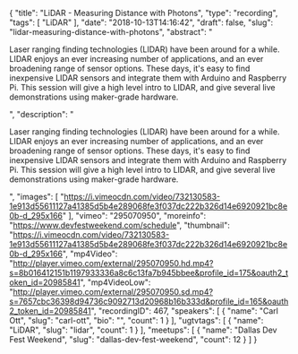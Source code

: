 {
  "title": "LiDAR - Measuring Distance with Photons",
  "type": "recording",
  "tags": [
    "LiDAR"
  ],
  "date": "2018-10-13T14:16:42",
  "draft": false,
  "slug": "lidar-measuring-distance-with-photons",
  "abstract": "<p>Laser ranging finding technologies (LIDAR) have been around for a while. LIDAR enjoys an ever increasing number of applications, and an ever broadening range of sensor options. These days, it's easy to find inexpensive LIDAR sensors and integrate them with Arduino and Raspberry Pi. This session will give a high level intro to LIDAR, and give several live demonstrations using maker-grade hardware.</p>",
  "description": "<p>Laser ranging finding technologies (LIDAR) have been around for a while. LIDAR enjoys an ever increasing number of applications, and an ever broadening range of sensor options. These days, it's easy to find inexpensive LIDAR sensors and integrate them with Arduino and Raspberry Pi. This session will give a high level intro to LIDAR, and give several live demonstrations using maker-grade hardware.</p>",
  "images": [
    "https://i.vimeocdn.com/video/732130583-1e913d55611127a41385d5b4e289068fe3f037dc222b326d14e6920921bc8e0b-d_295x166"
  ],
  "vimeo": "295070950",
  "moreinfo": "https://www.devfestweekend.com/schedule",
  "thumbnail": "https://i.vimeocdn.com/video/732130583-1e913d55611127a41385d5b4e289068fe3f037dc222b326d14e6920921bc8e0b-d_295x166",
  "mp4Video": "http://player.vimeo.com/external/295070950.hd.mp4?s=8b016412151b1197933336a8c6c13fa7b945bbee&profile_id=175&oauth2_token_id=20985841",
  "mp4VideoLow": "http://player.vimeo.com/external/295070950.sd.mp4?s=7657cbc36398d94736c9092713d20968b16b333d&profile_id=165&oauth2_token_id=20985841",
  "recordingID": 467,
  "speakers": [
    {
      "name": "Carl Ott",
      "slug": "carl-ott",
      "bio": "",
      "count": 1
    }
  ],
  "ugtvtags": [
    {
      "name": "LiDAR",
      "slug": "lidar",
      "count": 1
    }
  ],
  "meetups": [
    {
      "name": "Dallas Dev Fest Weekend",
      "slug": "dallas-dev-fest-weekend",
      "count": 12
    }
  ]
}